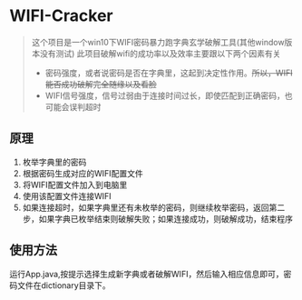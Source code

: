# WIFI-Cracker

> 这个项目是一个win10下WIFI密码暴力跑字典玄学破解工具(其他window版本没有测试)
> 此项目破解wifi的成功率以及效率主要跟以下两个因素有关
>
> * 密码强度，或者说密码是否在字典里，这起到决定性作用。~~所以，WIFI能否成功破解完全随缘以及看脸~~
> * WIFI信号强度，信号过弱由于连接时间过长，即使匹配到正确密码，也可能会误判超时

## 原理

1. 枚举字典里的密码
2. 根据密码生成对应的WIFI配置文件
3. 将WIFI配置文件加入到电脑里
4. 使用该配置文件连接WIFI
5. 如果连接超时，如果字典里还有未枚举的密码，则继续枚举密码，返回第二步，如果字典已枚举结束则破解失败；如果连接成功，则破解成功，结束程序

## 使用方法

运行App.java,按提示选择生成新字典或者破解WIFI，然后输入相应信息即可，密码文件在dictionary目录下。